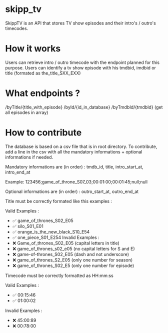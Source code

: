 # skipp_tv

SkippTV is an API that stores TV show episodes and their intro's / outro's timecodes.

# How it works

Users can retrieve intro / outro timecode with the endpoint planned for this purpose. Users can identify a tv show episode with his tmdbid, imdbid or title (formated as the_title_SXX_EXX)

# What endpoints ?

/byTitle/{title_with_episode}
/byId/{id_in_database}
/byTmdbId/{tmdbId} (get all episodes in array)

# How to contribute

The database is based on a csv file that is in root directory. To contribute, add a line in the csv with all the mandatory informations + optional informations if needed.

Mandatory informations are (in order) : tmdb_id, title, intro_start_at, intro_end_at

Example:
123456;game_of_throne_S07_03;00:01:00;00:01:45;null;null

Optional informations are (in order) : outro_start_at, outro_end_at

Title must be correctly formated like this examples :

Valid Examples :

- ✅ game_of_thrones_S02_E05
- ✅ silo_S01_E01
- ✅ orange_is_the_new_black_S10_E54
- ✅ one_piece_S01_E254
  Invalid Examples :
- ❌ Game_of_thrones_S02_E05 (capital letters in title)
- ❌ game_of_thrones_s02_e05 (no capital letters for S and E)
- ❌ game-of-thrones_S02_E05 (dash and not underscore)
- ❌ game_of_thrones_S2_E05 (only one number for season)
- ❌ game_of_thrones_S02_E5 (only one number for episode)

Timecode must be correctly formatted as HH:mm:ss

Valid Examples :

- ✅ 00:15:46
- ✅ 01:00:02

Invalid Examples :

- ❌ 45:00:89
- ❌ 00:78:00
